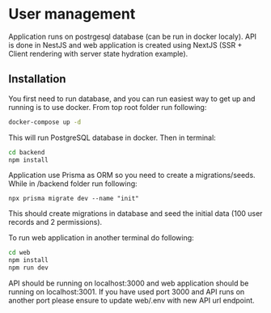 # User management

Application runs on postrgesql database (can be run in docker localy). API is done in NestJS and web application is created using NextJS (SSR + Client rendering with server state hydration example).

## Installation

You first need to run database, and you can run easiest way to get up and running is to use docker. From top root folder run following:

```sh
docker-compose up -d
```

This will run PostgreSQL database in docker. Then in terminal:

```sh
cd backend
npm install
```

Application use Prisma as ORM so you need to create a migrations/seeds. While in /backend folder run following:

```
npx prisma migrate dev --name "init"
```

This should create migrations in database and seed the initial data (100 user records and 2 permissions).

To run web application in another terminal do following:

```sh
cd web
npm install
npm run dev
```

API should be running on localhost:3000 and web application should be running on localhost:3001. If you have used port 3000 and API runs on another port please ensure to update web/.env with new API url endpoint.
